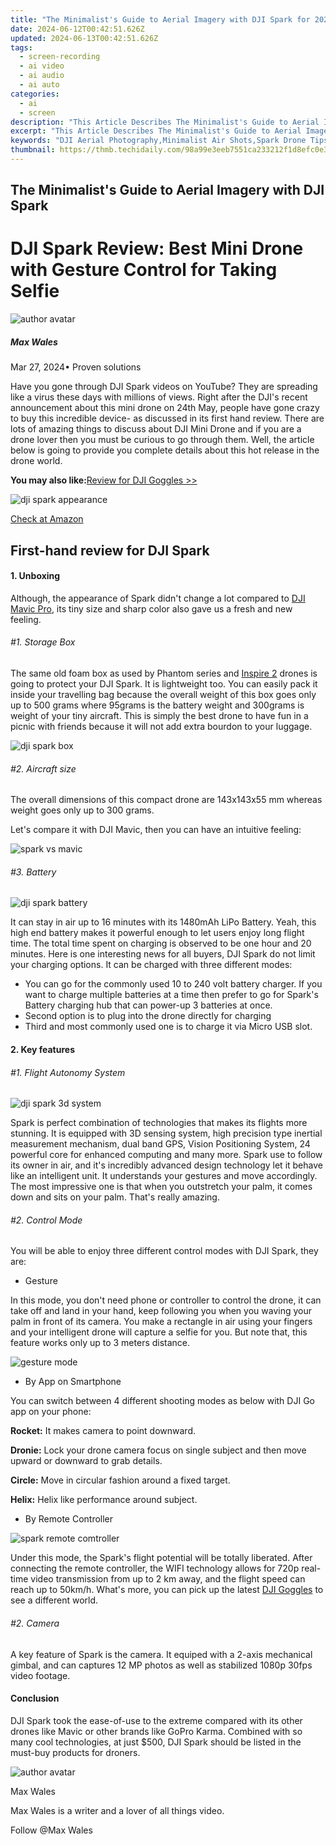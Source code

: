 ```yaml
---
title: "The Minimalist's Guide to Aerial Imagery with DJI Spark for 2024"
date: 2024-06-12T00:42:51.626Z
updated: 2024-06-13T00:42:51.626Z
tags: 
  - screen-recording
  - ai video
  - ai audio
  - ai auto
categories: 
  - ai
  - screen
description: "This Article Describes The Minimalist's Guide to Aerial Imagery with DJI Spark for 2024"
excerpt: "This Article Describes The Minimalist's Guide to Aerial Imagery with DJI Spark for 2024"
keywords: "DJI Aerial Photography,Minimalist Air Shots,Spark Drone Tips,Simple Sky Images,Essential Drones Guide,Spark Mini Mastery,Streamlined Aero Scenery"
thumbnail: https://thmb.techidaily.com/98a99e3eeb7551ca233212f1d8efc0e3f75521feec7e96aa9478cde7f5ee2f72.jpg
---
```


## The Minimalist's Guide to Aerial Imagery with DJI Spark

# DJI Spark Review: Best Mini Drone with Gesture Control for Taking Selfie

![author avatar](https://images.wondershare.com/filmora/article-images/max-wales-author.jpg)

##### Max Wales

 Mar 27, 2024• Proven solutions

Have you gone through DJI Spark videos on YouTube? They are spreading like a virus these days with millions of views. Right after the DJI's recent announcement about this mini drone on 24th May, people have gone crazy to buy this incredible device- as discussed in its first hand review. There are lots of amazing things to discuss about DJI Mini Drone and if you are a drone lover then you must be curious to go through them. Well, the article below is going to provide you complete details about this hot release in the drone world.

**You may also like:**[Review for DJI Goggles >>](https://tools.techidaily.com/wondershare/filmora/download/)

![dji spark appearance](https://images.wondershare.com/filmora/article-images/dji-spark-appearance.jpg)

[Check at Amazon](https://www.amazon.com/gp/product/B072JTDRTZ/ref=as%5Fli%5Ftl?ie=UTF8&tag=vs-flora-20&camp=1789&creative=9325&linkCode=as2&creativeASIN=B072JTDRTZ&linkId=bec9204052e4183cc85b81f2a73bc8d2)

## First-hand review for DJI Spark

#### 1\.  Unboxing

 Although, the appearance of Spark didn't change a lot compared to [DJI Mavic Pro](https://tools.techidaily.com/wondershare/filmora/download/), its tiny size and sharp color also gave us a fresh and new feeling.

###### #1\. Storage Box

 The same old foam box as used by Phantom series and [Inspire 2](https://tools.techidaily.com/wondershare/filmora/download/) drones is going to protect your DJI Spark. It is lightweight too. You can easily pack it inside your travelling bag because the overall weight of this box goes only up to 500 grams where 95grams is the battery weight and 300grams is weight of your tiny aircraft. This is simply the best drone to have fun in a picnic with friends because it will not add extra bourdon to your luggage.

![dji spark box](https://images.wondershare.com/filmora/article-images/dji-spark-box.jpg)

###### #2\. Aircraft size

 The overall dimensions of this compact drone are 143x143x55 mm whereas weight goes only up to 300 grams.

 Let's compare it with DJI Mavic, then you can have an intuitive feeling:

![spark vs mavic](https://images.wondershare.com/filmora/article-images/spark-vs-mavic.jpg)

###### #3\. Battery

![dji spark battery](https://images.wondershare.com/filmora/article-images/dji-spark-battery.jpg)

 It can stay in air up to 16 minutes with its 1480mAh LiPo Battery. Yeah, this high end battery makes it powerful enough to let users enjoy long flight time. The total time spent on charging is observed to be one hour and 20 minutes. Here is one interesting news for all buyers, DJI Spark do not limit your charging options. It can be charged with three different modes:

* You can go for the commonly used 10 to 240 volt battery charger. If you want to charge multiple batteries at a time then prefer to go for Spark's Battery charging hub that can power-up 3 batteries at once.
* Second option is to plug into the drone directly for charging
* Third and most commonly used one is to charge it via Micro USB slot.

#### 2\. Key features

###### #1\. Flight Autonomy System

![dji spark 3d system](https://images.wondershare.com/filmora/article-images/dji-spark-3d-system.jpg)

 Spark is perfect combination of technologies that makes its flights more stunning. It is equipped with 3D sensing system, high precision type inertial measurement mechanism, dual band GPS, Vision Positioning System, 24 powerful core for enhanced computing and many more. Spark use to follow its owner in air, and it's incredibly advanced design technology let it behave like an intelligent unit. It understands your gestures and move accordingly. The most impressive one is that when you outstretch your palm, it comes down and sits on your palm. That's really amazing.

###### #2\. Control Mode

 You will be able to enjoy three different control modes with DJI Spark, they are:

* Gesture

 In this mode, you don't need phone or controller to control the drone, it can take off and land in your hand, keep following you when you waving your palm in front of its camera. You make a rectangle in air using your fingers and your intelligent drone will capture a selfie for you. But note that, this feature works only up to 3 meters distance.

![gesture mode](https://images.wondershare.com/filmora/article-images/gesture-mode.gif)

* By App on Smartphone

 You can switch between 4 different shooting modes as below with DJI Go app on your phone:

**Rocket:** It makes camera to point downward.

**Dronie:** Lock your drone camera focus on single subject and then move upward or downward to grab details.

**Circle:** Move in circular fashion around a fixed target.

**Helix:** Helix like performance around subject.

* By Remote Controller

![spark remote comtroller](https://images.wondershare.com/filmora/article-images/spark-remote-comtroller.jpg)

 Under this mode, the Spark's flight potential will be totally liberated. After connecting the remote controller, the WIFI technology allows for 720p real-time video transmission from up to 2 km away, and the flight speed can reach up to 50km/h. What's more, you can pick up the latest [DJI Goggles](https://tools.techidaily.com/wondershare/filmora/download/) to see a different world.

###### #2\. Camera

 A key feature of Spark is the camera. It equiped with a 2-axis mechanical gimbal, and can captures 12 MP photos as well as stabilized 1080p 30fps video footage.

#### Conclusion

 DJI Spark took the ease-of-use to the extreme compared with its other drones like Mavic or other brands like GoPro Karma. Combined with so many cool technologies, at just $500, DJI Spark should be listed in the must-buy products for droners.

![author avatar](https://images.wondershare.com/filmora/article-images/max-wales-author.jpg)

Max Wales

Max Wales is a writer and a lover of all things video.

Follow @Max Wales


<ins class="adsbygoogle"
     style="display:block"
     data-ad-format="autorelaxed"
     data-ad-client="ca-pub-7571918770474297"
     data-ad-slot="1223367746"></ins>



<ins class="adsbygoogle"
     style="display:block"
     data-ad-client="ca-pub-7571918770474297"
     data-ad-slot="8358498916"
     data-ad-format="auto"
     data-full-width-responsive="true"></ins>



